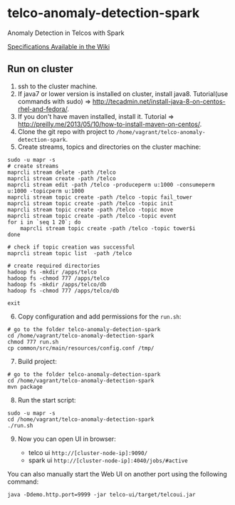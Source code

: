 # telco-anomaly-detection-spark
Anomaly Detection in Telcos with Spark


[Specifications Available in the Wiki](https://github.com/mapr-demos/telco-anomaly-detection-spark/wiki/Specifications)

## Run on cluster

1. ssh to the cluster machine.
2. If java7 or lower version is installed on cluster, install java8.
    Tutorial(use commands with sudo) => http://tecadmin.net/install-java-8-on-centos-rhel-and-fedora/.
3. If you don't have maven installed, install it. 
    Tutorial => http://preilly.me/2013/05/10/how-to-install-maven-on-centos/.
4. Clone the git repo with project to `/home/vagrant/telco-anomaly-detection-spark`.
5. Create streams, topics and directories on the cluster machine:
  ```
  sudo -u mapr -s
  # create streams
  maprcli stream delete -path /telco
  maprcli stream create -path /telco 
  maprcli stream edit -path /telco -produceperm u:1000 -consumeperm u:1000 -topicperm u:1000
  maprcli stream topic create -path /telco -topic fail_tower
  maprcli stream topic create -path /telco -topic init
  maprcli stream topic create -path /telco -topic move
  maprcli stream topic create -path /telco -topic event
  for i in `seq 1 20`; do
      maprcli stream topic create -path /telco -topic tower$i
  done
  
  # check if topic creation was successful
  maprcli stream topic list  -path /telco 
  
  # create required directories
  hadoop fs -mkdir /apps/telco
  hadoop fs -chmod 777 /apps/telco
  hadoop fs -mkdir /apps/telco/db
  hadoop fs -chmod 777 /apps/telco/db
  
  exit
  ```
6. Copy configuration and add permissions for the `run.sh`:

  ```
  # go to the folder telco-anomaly-detection-spark
  cd /home/vagrant/telco-anomaly-detection-spark
  chmod 777 run.sh
  cp common/src/main/resources/config.conf /tmp/
  ```
7. Build project:

  ```
  # go to the folder telco-anomaly-detection-spark
  cd /home/vagrant/telco-anomaly-detection-spark
  mvn package
  ```
8. Run the start script:
  ```
  sudo -u mapr -s
  cd /home/vagrant/telco-anomaly-detection-spark
  ./run.sh
  ```
9. Now you can open UI in browser:

    - telco ui `http://[cluster-node-ip]:9090/`
    - spark ui `http://[cluster-node-ip]:4040/jobs/#active`

You can also manually start the Web UI on another port using the following command:

```
java -Ddemo.http.port=9999 -jar telco-ui/target/telcoui.jar 
```